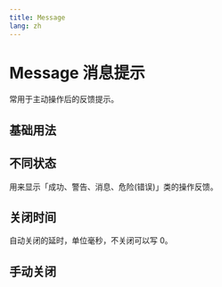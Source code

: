 ```yaml
---
title: Message
lang: zh
---
```


# Message 消息提示
常用于主动操作后的反馈提示。

## 基础用法
<demo src="../../../example/message/base.vue"></demo>

## 不同状态
用来显示「成功、警告、消息、危险(错误)」类的操作反馈。
<demo src="../../../example/message/type.vue"></demo>

## 关闭时间
自动关闭的延时，单位毫秒，不关闭可以写 0。
<demo src="../../../example/message/time.vue"></demo>

## 手动关闭
<demo src="../../../example/message/close.vue"></demo>
